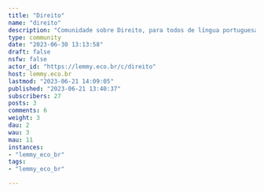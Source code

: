 ```yaml
---
title: "Direito" 
name: "direito"
description: "Comunidade sobre Direito, para todos de língua portuguesa"
type: community
date: "2023-06-30 13:13:58"
draft: false
nsfw: false
actor_id: "https://lemmy.eco.br/c/direito"
host: lemmy.eco.br
lastmod: "2023-06-21 14:09:05"
published: "2023-06-21 13:40:37"
subscribers: 27
posts: 3
comments: 6
weight: 3
dau: 2
wau: 3
mau: 11
instances:
- "lemmy_eco_br"
tags: 
- "lemmy_eco_br"

---
```

